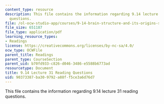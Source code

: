 ```yaml
---
content_type: resource
description: This file contains the information regarding 9.14 lecture 31 reading
  questions.
file: /ol-ocw-studio-app/courses/9-14-brain-structure-and-its-origins-spring-2014/90373387ba309792a88ff5ce3a6d76d7_MIT9_14S14_Lec31ReadQue.pdf
file_size: 651187
file_type: application/pdf
learning_resource_types:
- Readings
license: https://creativecommons.org/licenses/by-nc-sa/4.0/
ocw_type: OCWFile
parent_title: Readings
parent_type: CourseSection
parent_uid: b70fd933-c826-d046-3486-e5588b6773ad
resourcetype: Document
title: 9.14 Lecture 31 Reading Questions
uid: 90373387-ba30-9792-a88f-f5ce3a6d76d7
---
```

This file contains the information regarding 9.14 lecture 31 reading questions.